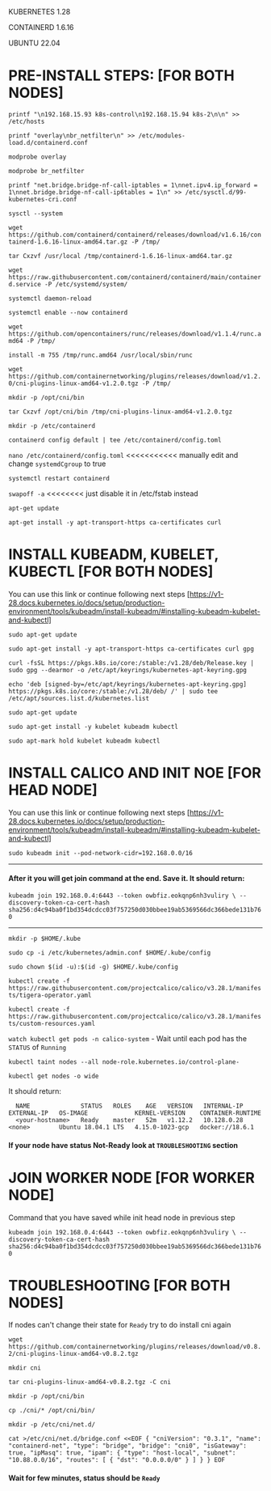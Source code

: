 KUBERNETES 1.28

CONTAINERD 1.6.16

UBUNTU 22.04

# PRE-INSTALL STEPS: [FOR BOTH NODES]

`printf "\n192.168.15.93 k8s-control\n192.168.15.94 k8s-2\n\n" >> /etc/hosts`

`printf "overlay\nbr_netfilter\n" >> /etc/modules-load.d/containerd.conf`

`modprobe overlay`

`modprobe br_netfilter`

`printf "net.bridge.bridge-nf-call-iptables = 1\nnet.ipv4.ip_forward = 1\nnet.bridge.bridge-nf-call-ip6tables = 1\n" >> /etc/sysctl.d/99-kubernetes-cri.conf`

`sysctl --system`

`wget https://github.com/containerd/containerd/releases/download/v1.6.16/containerd-1.6.16-linux-amd64.tar.gz -P /tmp/`

`tar Cxzvf /usr/local /tmp/containerd-1.6.16-linux-amd64.tar.gz`

`wget https://raw.githubusercontent.com/containerd/containerd/main/containerd.service -P /etc/systemd/system/`

`systemctl daemon-reload`

`systemctl enable --now containerd`

`wget https://github.com/opencontainers/runc/releases/download/v1.1.4/runc.amd64 -P /tmp/`

`install -m 755 /tmp/runc.amd64 /usr/local/sbin/runc`

`wget https://github.com/containernetworking/plugins/releases/download/v1.2.0/cni-plugins-linux-amd64-v1.2.0.tgz -P /tmp/`

`mkdir -p /opt/cni/bin`

`tar Cxzvf /opt/cni/bin /tmp/cni-plugins-linux-amd64-v1.2.0.tgz`

`mkdir -p /etc/containerd`

`containerd config default | tee /etc/containerd/config.toml`

`nano /etc/containerd/config.toml`   <<<<<<<<<<< manually edit and change `systemdCgroup` to true

`systemctl restart containerd`

`swapoff -a`  <<<<<<<< just disable it in /etc/fstab instead

`apt-get update`

`apt-get install -y apt-transport-https ca-certificates curl`


# INSTALL KUBEADM, KUBELET, KUBECTL [FOR BOTH NODES]

You can use this link or continue following next steps [https://v1-28.docs.kubernetes.io/docs/setup/production-environment/tools/kubeadm/install-kubeadm/#installing-kubeadm-kubelet-and-kubectl]

`sudo apt-get update`

`sudo apt-get install -y apt-transport-https ca-certificates curl gpg`

`curl -fsSL https://pkgs.k8s.io/core:/stable:/v1.28/deb/Release.key | sudo gpg --dearmor -o /etc/apt/keyrings/kubernetes-apt-keyring.gpg`

`echo 'deb [signed-by=/etc/apt/keyrings/kubernetes-apt-keyring.gpg] https://pkgs.k8s.io/core:/stable:/v1.28/deb/ /' | sudo tee /etc/apt/sources.list.d/kubernetes.list`

`sudo apt-get update`

`sudo apt-get install -y kubelet kubeadm kubectl`

`sudo apt-mark hold kubelet kubeadm kubectl`


# INSTALL CALICO AND INIT NOE [FOR HEAD NODE]

You can use this link or continue following next steps [https://v1-28.docs.kubernetes.io/docs/setup/production-environment/tools/kubeadm/install-kubeadm/#installing-kubeadm-kubelet-and-kubectl]

`sudo kubeadm init --pod-network-cidr=192.168.0.0/16`

_____________
#### After it you will get join command at the end. Save it. It should return:

`kubeadm join 192.168.0.4:6443 --token owbfiz.eokqnp6nh3vuliry \
        --discovery-token-ca-cert-hash sha256:d4c94ba0f1bd354dcdcc03f757250d030bbee19ab5369566dc366bede131b760`
_____________

`mkdir -p $HOME/.kube`

`sudo cp -i /etc/kubernetes/admin.conf $HOME/.kube/config`

`sudo chown $(id -u):$(id -g) $HOME/.kube/config`

`kubectl create -f https://raw.githubusercontent.com/projectcalico/calico/v3.28.1/manifests/tigera-operator.yaml`

`kubectl create -f https://raw.githubusercontent.com/projectcalico/calico/v3.28.1/manifests/custom-resources.yaml`

`watch kubectl get pods -n calico-system` - Wait until each pod has the `STATUS` of `Running`

`kubectl taint nodes --all node-role.kubernetes.io/control-plane-`

`kubectl get nodes -o wide`

It should return:

```
  NAME              STATUS   ROLES    AGE   VERSION   INTERNAL-IP   EXTERNAL-IP   OS-IMAGE             KERNEL-VERSION    CONTAINER-RUNTIME
  <your-hostname>   Ready    master   52m   v1.12.2   10.128.0.28   <none>        Ubuntu 18.04.1 LTS   4.15.0-1023-gcp   docker://18.6.1

```

#### If your node have status Not-Ready look at `TROUBLESHOOTING` section


# JOIN WORKER NODE [FOR WORKER NODE]

Command that you have saved while init head node in previous step

`kubeadm join 192.168.0.4:6443 --token owbfiz.eokqnp6nh3vuliry \
        --discovery-token-ca-cert-hash sha256:d4c94ba0f1bd354dcdcc03f757250d030bbee19ab5369566dc366bede131b760`

# TROUBLESHOOTING [FOR BOTH NODES]

If nodes can't change their state for `Ready` try to do install cni again

`wget https://github.com/containernetworking/plugins/releases/download/v0.8.2/cni-plugins-linux-amd64-v0.8.2.tgz`

`mkdir cni`

`tar cni-plugins-linux-amd64-v0.8.2.tgz -C cni`

`mkdir -p /opt/cni/bin`

`cp ./cni/* /opt/cni/bin/`

`mkdir -p /etc/cni/net.d/`

`cat >/etc/cni/net.d/bridge.conf <<EOF
{
  "cniVersion": "0.3.1",
  "name": "containerd-net",
  "type": "bridge",
  "bridge": "cni0",
  "isGateway": true,
  "ipMasq": true,
  "ipam": {
    "type": "host-local",
    "subnet": "10.88.0.0/16",
    "routes": [
      { "dst": "0.0.0.0/0" }
    ]
  }
}
EOF`

#### Wait for few minutes, status should be `Ready`

